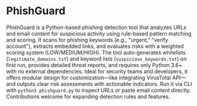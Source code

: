 # PhishGuard
PhishGuard is a Python-based phishing detection tool that analyzes URLs and email content for suspicious activity using rule-based pattern matching and scoring. It scans for phishing keywords (e.g., "urgent," "verify account"), extracts embedded links, and evaluates risks with a weighted scoring system (LOW/MEDIUM/HIGH). The tool auto-generates whitelists (`legitimate_domains.txt`) and keyword lists (`suspicious_keywords.txt`) on first run, provides detailed threat reports, and requires only Python 3.6+ with no external dependencies. Ideal for security teams and developers, it offers modular design for customization—like integrating VirusTotal API—and outputs clear risk assessments with actionable indicators. Run it via CLI with `python3 phishguard.py` to inspect URLs or paste email content directly. Contributions welcome for expanding detection rules and features.
